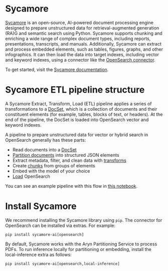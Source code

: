 # Sycamore

[Sycamore](https://github.com/aryn-ai/sycamore) is an open-source, AI-powered document processing engine designed to prepare unstructured data for retrieval-augmented generation (RA)G and semantic search using Python. Sycamore supports chunking and enriching a wide range of complex document types, including reports, presentations, transcripts, and manuals. Additionally, Sycamore can extract and process embedded elements, such as tables, figures, graphs, and other infographics. It can then load the data into target indexes, including vector and keyword indexes, using a connector like the [OpenSearch connector](https://sycamore.readthedocs.io/en/stable/sycamore/connectors/opensearch.html). 

To get started, visit the [Sycamore documentation](https://sycamore.readthedocs.io/en/stable/sycamore/get_started.html).

# Sycamore ETL pipeline structure

A Sycamore Extract, Transform, Load (ETL) pipeline applies a series of transformations to a [DocSet](https://sycamore.readthedocs.io/en/stable/sycamore/get_started/concepts.html#docsets), which is a collection of documents and their constituent elements (for example, tables, blocks of text, or headers). At the end of the pipeline, the DocSet is loaded into OpenSearch vector and keyword indexes.

A pipeline to prepare unstructured data for vector or hybrid search in OpenSearch generally has these parts:

* Read documents into a [DocSet](https://sycamore.readthedocs.io/en/stable/sycamore/get_started/concepts.html#docsets)
* [Partition documents](https://sycamore.readthedocs.io/en/stable/sycamore/transforms/partition.html) into structured JSON elements
* Extract metadata, filter, and clean data with [transforms](https://sycamore.readthedocs.io/en/stable/sycamore/APIs/docset.html)
* Create [chunks](https://sycamore.readthedocs.io/en/stable/sycamore/transforms/merge.html) from groups of elements
* Embed with the model of your choice
* [Load](https://sycamore.readthedocs.io/en/stable/sycamore/connectors/opensearch.html) OpenSearch

You can see an example pipeline with this flow in [this notebook](https://github.com/aryn-ai/sycamore/blob/main/notebooks/opensearch_docs_etl.ipynb).


# Install Sycamore

We recommend installing the Sycamore library using `pip`. The connector for OpenSearch can be installed via extras. For example:

```
pip install sycamore-ai[opensearch]
```

By default, Sycamore works with the Aryn Partitioning Service to process PDFs. To run inference locally for partitioning or embedding, install the local-inference extra as follows:

```
pip install sycamore-ai[opensearch,local-inference]
```
